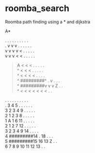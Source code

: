 # roomba_search
Roomba path finding using a * and dijkstra


A* 

.  .  .  .  .  .  .  .  .  .  
.  v  v  v  .  .  .  .  .  .  
v  v  v  v  <  .  .  .  .  .  
v  v  v  <  <  .  .  .  .  .  
>  A  <  <  <  .  .  .  .  .  
>  ^  <  <  <  .  .  .  .  .  
>  ^  <  <  <  <  .  .  .  .  
^  #########^  .  v  .  .  .  
^  #########v  v  v  Z  .  .  
^  <  <  <  <  <  <  <  .  .  

.  .  .  .  .  .  .  .  .  .  
.  3  4  5  .  .  .  .  .  .  
3  2  3  4  9  .  .  .  .  .  
2  1  2  3  8  .  .  .  .  .  
1  A  1  6  11 .  .  .  .  .  
2  1  2  7  12 .  .  .  .  .  
3  2  3  4  9  14 .  .  .  .  
4  #########14 .  18 .  .  .  
5  #########15 16 13 Z  .  .  
6  7  8  9  10 11 12 13 .  .  

